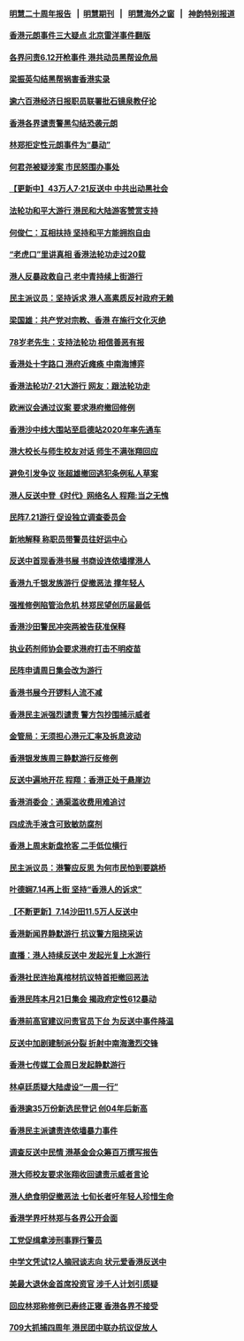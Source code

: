 #### [明慧二十周年报告](https://github.com/gfw-breaker/mh-reports/blob/master/README.md?t=07231400) &nbsp;&nbsp;|&nbsp;&nbsp;[明慧期刊](https://github.com/gfw-breaker/mh-qikan) &nbsp;&nbsp;|&nbsp;&nbsp; [明慧海外之窗](https://github.com/gfw-breaker/mh-news/blob/master/README.md?t=07231400) &nbsp;&nbsp;|&nbsp;&nbsp; [神韵特别报道](https://github.com/gfw-breaker/mh-news/blob/master/shenyun.md?t=07231400) 

#### [香港元朗事件三大疑点 北京雷洋事件翻版](../pages/nsc415/n11403965.md?t=07231400) 

#### [各界问责6.12开枪事件 港共动员黑帮设危局](../pages/nsc415/n11403252.md?t=07231400) 

#### [梁振英勾结黑帮祸害香港实录](../pages/nsc415/n11402942.md?t=07231400) 

#### [逾六百港经济日报职员联署批石镜泉教仔论](../pages/nsc415/n11403025.md?t=07231400) 

#### [香港各界谴责警黑勾结恐袭元朗](../pages/nsc415/n11403006.md?t=07231400) 

#### [林郑拒定性元朗事件为“暴动”](../pages/nsc415/n11402976.md?t=07231400) 

#### [何君尧被疑涉案 市民怒围办事处](../pages/nsc415/n11402948.md?t=07231400) 

#### [【更新中】43万人7·21反送中 中共出动黑社会](../pages/nsc415/n11399023.md?t=07231400) 

#### [法轮功和平大游行 港民和大陆游客赞赏支持](../pages/nsc415/n11399598.md?t=07231400) 

#### [何俊仁：互相扶持 坚持和平方能拥抱自由](../pages/nsc415/n11399136.md?t=07231400) 

#### [“老虎口”里讲真相 香港法轮功走过20载](../pages/nsc415/n11399927.md?t=07231400) 

#### [港人反暴政救自己 老中青持续上街游行](../pages/nsc415/n11399627.md?t=07231400) 

#### [民主派议员：坚持诉求 港人高素质反衬政府无赖](../pages/nsc415/n11399323.md?t=07231400) 

#### [梁国雄：共产党对宗教、香港 在施行文化灭绝](../pages/nsc415/n11399160.md?t=07231400) 

#### [78岁老先生：支持法轮功 相信善恶有报](../pages/nsc415/n11399292.md?t=07231400) 

#### [香港处十字路口 港府近瘫痪 中南海博弈](../pages/nsc415/n11398548.md?t=07231400) 

#### [香港法轮功7·21大游行 网友：跟法轮功走](../pages/nsc415/n11398406.md?t=07231400) 

#### [欧洲议会通过议案 要求港府撤回修例](../pages/nsc415/n11394258.md?t=07231400) 

#### [香港沙中线大围站至启德站2020年率先通车](../pages/nsc415/n11394268.md?t=07231400) 

#### [港大校长与师生校友对话 师生不满张翔回应](../pages/nsc415/n11394242.md?t=07231400) 

#### [避免引发争议 张超雄撤回逃犯条例私人草案](../pages/nsc415/n11394230.md?t=07231400) 

#### [港人反送中登《时代》网络名人 程翔:当之无愧](../pages/nsc415/n11391516.md?t=07231400) 

#### [民阵7.21游行 促设独立调查委员会](../pages/nsc415/n11391499.md?t=07231400) 

#### [新地解释 称职员带警员往好运中心](../pages/nsc415/n11391483.md?t=07231400) 

#### [反送中首现香港书展 书商设连侬墙撑港人](../pages/nsc415/n11391386.md?t=07231400) 

#### [香港九千银发族游行 促撤恶法 撑年轻人](../pages/nsc415/n11391448.md?t=07231400) 

#### [强推修例陷管治危机 林郑民望创历届最低](../pages/nsc415/n11389214.md?t=07231400) 

#### [香港沙田警民冲突两被告获准保释](../pages/nsc415/n11389321.md?t=07231400) 

#### [执业药剂师协会要求港府打击不明疫苗](../pages/nsc415/n11389313.md?t=07231400) 

#### [民阵申请周日集会改为游行](../pages/nsc415/n11389284.md?t=07231400) 

#### [香港书展今开锣料人流不减](../pages/nsc415/n11389281.md?t=07231400) 

#### [香港民主派强烈谴责 警方包抄围捕示威者](../pages/nsc415/n11386764.md?t=07231400) 

#### [金管局：无须担心港元汇率及拆息波动](../pages/nsc415/n11386838.md?t=07231400) 

#### [香港银发族周三静默游行反修例](../pages/nsc415/n11386834.md?t=07231400) 

#### [反送中遍地开花 程翔：香港正处于悬崖边](../pages/nsc415/n11386740.md?t=07231400) 

#### [香港消委会：通渠滥收费用难追讨](../pages/nsc415/n11386817.md?t=07231400) 

#### [四成洗手液含可致敏防腐剂](../pages/nsc415/n11386785.md?t=07231400) 

#### [香港上周末新盘抢客 二手低位横行](../pages/nsc415/n11384862.md?t=07231400) 

#### [民主派议员：港警应反思 为何市民怕到要跳桥](../pages/nsc415/n11383938.md?t=07231400) 

#### [叶德娴7.14再上街 坚持“香港人的诉求”](../pages/nsc415/n11383931.md?t=07231400) 

#### [【不断更新】7.14沙田11.5万人反送中](../pages/nsc415/n11383655.md?t=07231400) 

#### [香港新闻界静默游行 抗议警方阻挠采访](../pages/nsc415/n11383634.md?t=07231400) 

#### [直播：港人持续反送中 发起光复上水游行](../pages/nsc415/n11382577.md?t=07231400) 

#### [香港社民连抬真棺材抗议特首拒撤回恶法](../pages/nsc415/n11380988.md?t=07231400) 

#### [香港民阵本月21日集会 揭政府定性612暴动](../pages/nsc415/n11380922.md?t=07231400) 

#### [香港前高官建议问责官员下台 为反送中事件降温](../pages/nsc415/n11380909.md?t=07231400) 

#### [反送中加剧建制派分裂 折射中南海激烈交锋](../pages/nsc415/n11379563.md?t=07231400) 

#### [香港七传媒工会周日发起静默游行](../pages/nsc415/n11379663.md?t=07231400) 

#### [林卓廷质疑大陆虚设“一周一行”](../pages/nsc415/n11379636.md?t=07231400) 

#### [香港逾35万份新选民登记 创04年后新高](../pages/nsc415/n11379644.md?t=07231400) 

#### [香港民主派谴责连侬墙暴力事件](../pages/nsc415/n11379585.md?t=07231400) 

#### [调查反送中民情 港基金会众筹百万撰写报告](../pages/nsc415/n11377136.md?t=07231400) 

#### [港大师校友要求张翔收回谴责示威者言论](../pages/nsc415/n11377186.md?t=07231400) 

#### [港人绝食明促撤恶法 七旬长者吁年轻人珍惜生命](../pages/nsc415/n11377179.md?t=07231400) 

#### [香港学界吁林郑与各界公开会面](../pages/nsc415/n11377167.md?t=07231400) 

#### [工党促缉拿涉刑事罪行警员](../pages/nsc415/n11377168.md?t=07231400) 

#### [中学文凭试12人摘冠谈志向 状元爱香港反送中](../pages/nsc415/n11377080.md?t=07231400) 

#### [美最大退休金首席投资官 涉千人计划引质疑](../pages/nsc415/n11376171.md?t=07231400) 

#### [回应林郑称修例已寿终正寝 香港各界不接受](../pages/nsc415/n11375157.md?t=07231400) 

#### [709大抓捕四周年 港民团中联办抗议促放人](../pages/nsc415/n11375065.md?t=07231400) 

